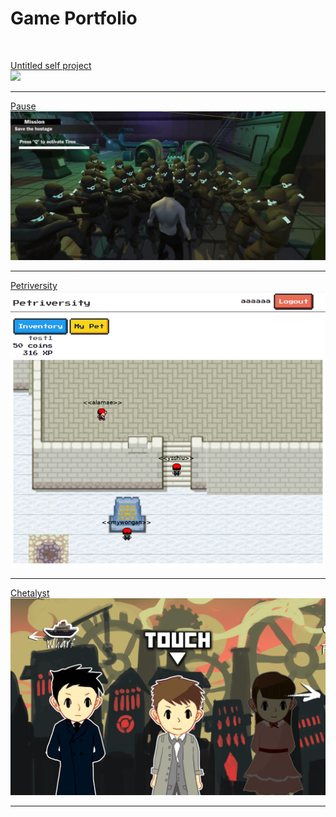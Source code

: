 # Game Portfolio
<br>

[Untitled self project](/self.md)
<br>
<img src="images/self/Self1.jpg?raw=true"/>

---
[Pause](/gameProg.md)
<br>
<img src="images/gameProg/gameProg0.png?raw=true"/>

---
[Petriversity](/fyp.md)
<br>
<img src="images/fyp/fyp5.png?raw=true"/>

---
[Chetalyst](chem.md)
<br>
<img src="images/chem/chem1.png?raw=true"/>

---
<!-- Remove above link if you don't want to attibute -->
